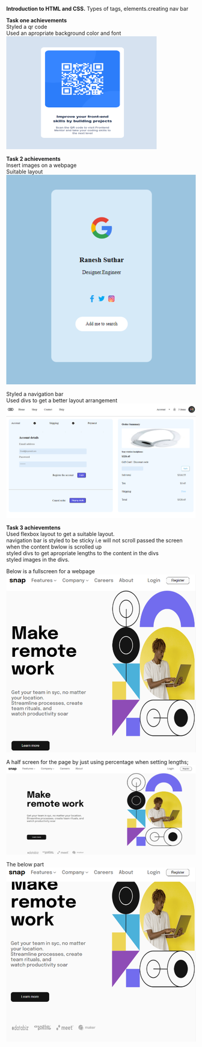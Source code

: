 **Introduction to HTML and CSS.**
Types of tags, elements.creating nav bar

**Task one achievements**<br>
Styled a qr code<br>
Used an apropriate background color and font<br>
<img src="https://github.com/Kib3Gabriel/HTML-CSS/blob/main/task1/task1.PNG" alt="Styled QR code" width="400" height="300">

**Task 2 achievements**<br>
Insert images on a webpage<br>
Suitable layout<br>
![simple webpage](https://github.com/Kib3Gabriel/HTML-CSS/blob/main/task2/task2.PNG)

Styled a navigation bar<br>
Used divs to get a better layout arrangement<br>
![simple dashboard](https://github.com/Kib3Gabriel/HTML-CSS/blob/main/task2/dashboard.PNG)

**Task 3 achievemtens**<br>
Used flexbox layout to get a suitable layout.<br>
navigation bar is styled to be sticky i.e will not scroll passed the screen when the content bwlow is scrolled up<br>
styled divs to get apropriate lengths to the content in the divs<br>
styled images in the divs.<br>

Below is a fullscreen for a webpage<br>
![full screen page](https://github.com/Kib3Gabriel/HTML-CSS/blob/main/task3/task3HalfScreen.PNG)

A half screen for the page by just using percentage when setting lengths;<br>
![half screen for a webpage](https://github.com/Kib3Gabriel/HTML-CSS/blob/main/task3/task3fullScreen.PNG)

The below part<br>
![below webpage when half full on screen](https://github.com/Kib3Gabriel/HTML-CSS/blob/main/task3/task3HalfScreenBelow.PNG)



